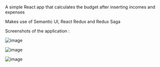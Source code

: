 A simple React app that calculates the budget after inserting incomes and expenses

Makes use of Semantic UI, React Redux and Redux Saga

Screenshots of the application :

![image](https://github.com/thsurgeonofdeath/budget-redux-saga/assets/99540220/ebba35f5-82c2-4ebf-87ea-c1b0218c2a91)

![image](https://github.com/thsurgeonofdeath/budget-redux-saga/assets/99540220/f22c56f7-3ac8-4f7a-a138-d2c411f8a23e)

![image](https://github.com/thsurgeonofdeath/budget-redux-saga/assets/99540220/2ec18fcd-ba6a-4a2e-8b9e-9d07b0a016b4)

